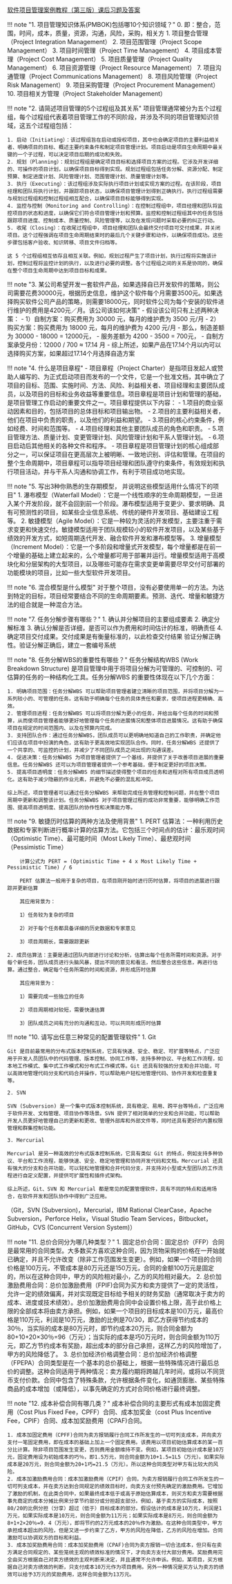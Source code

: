 
###  ###

[软件项目管理案例教程（第三版）课后习题及答案](https://blog.csdn.net/weixin_44358097/article/details/105874288)

!!! note "1. 项目管理知识体系(PMBOK)包括哪10个知识领域？"
	0. 即：整合，范围，时间，成本，质量，资源，沟通，风险，采购，相关方
	1. 项目整合管理（Project Integration Management）
	2. 项目范围管理（Project Scope Management）
	3. 项目时间管理（Project Time Management）
	4. 项目成本管理（Project Cost Management）
	5. 项目质量管理（Project Quality Management）
	6. 项目资源管理（Project Resource Management）
	7. 项目沟通管理（Project Communications Management）
	8. 项目风险管理（Project Risk Management）
	9. 项目采购管理（Project Procurement Management）
	10. 项目相关方管理（Project Stakeholder Management）

!!! note "2. 请简述项目管理的5个过程组及其关系"
	项目管理通常被分为五个过程组，每个过程组代表着项目管理工作的不同阶段，并涉及不同的项目管理知识领域，这五个过程组包括：

	1. 启动（Initiating）：该过程组旨在启动或授权项目，其中也会确定项目的主要利益相关者、明确项目的目标、概述主要约束条件和制定项目管理计划。项目启动是项目生命周期中最关键的一个子过程，可以决定项目后期的成功和失败。
	2. 规划（Planning）：规划过程组是确定项目目标和选择项目方案的过程。它涉及开发详细的、可操作的项目计划，以确保项目目标得到实现。规划过程组包括任务分解、资源分配、制定预算、制定进度计划、风险管理计划、范围管理计划、质量管理计划等。
	3. 执行（Executing）：该过程组涉及实际执行项目计划或实现方案的过程。在该阶段，项目经理和团队将执行计划，并跟踪项目状态，以确保项目管理计划得到正确执行。执行过程组需要与规划过程组和控制过程组相互配合，以确保项目目标能够得到实现。
	4. 监控与控制（Monitoring and Controlling）：在控制过程组中，项目经理和团队将监控项目的状态和进度，以确保它们符合项目管理计划和预算。监控和控制过程组其中的任务包括跟踪项目进度、控制成本、质量控制、风险管理等，以及在发现问题时采取必要的纠正行动。
	5. 收尾（Closing）：在收尾过程组中，项目经理和团队会最终交付项目可交付成果，并关闭项目。这个过程强调在项目生命周期结束时的最后几个关键步骤和动作，以确保项目成功。这些步骤包括客户验收、知识转移、项目文件归档等。
	
	这 5 个过程组相互依存且相互关联。例如，规划过程产生了项目计划，执行过程将实施该计划，控制过程将监控计划的执行，以及进行必要的调整。各个过程组之间的关系是协同的，确保在整个项目生命周期中达到项目目标和成果。

!!! note "3. 某公司希望开发一套软件产品，如果选择自已开发软件的策略，则公司需要花费30000元，根据历史信息，维护这个软件每个月需要3500元。如果选择购买软件公司产品的策略，则需要18000元，同时软件公司为每个安装的软件进行维护的费用是4200元／月。该公司该如何决策"
	- 假设该公司只有上述两种决策：
	- 1）自制方案：购买费用为 30000 元，每月的维护费为 3500 元/月
	- 2）购买方案：购买费用为 18000 元，每月的维护费为 4200 元/月
	- 那么，制造差额为 30000 - 18000 = 12000元，
	- 服务差额为 4200 - 3500 = 700元，
	- 自制方案承受月份：12000 / 700 ≈ 17.14 月
	- 综上所述，如果产品在17.14个月以内可以选择购买方案，如果超过17.14个月选择自造方案

!!! note "4. 什么是项目章程"
	- 项目章程（Project Charter）是指项目发起人或赞助人编写的、为正式启动项目而发布的一个文件，它是一个批准文档，其中确立了项目的目标、范围、实施时间、方法、风险、利益相关者、项目经理和主要团队成员，以及项目的目标和业务收益等重要信息。项目章程是项目计划和管理的基础，是项目管理工作启动的重要文件之一。项目章程提供以下内容： 
	- 1.项目的商业驱动因素和目的，包括项目的总体目标和项目输出物。
	- 2.项目的主要利益相关者，他们在项目中负责的职责，以及他们的利益和期望。
	- 3.项目的核心约束条件，例如经费、时间和范围等。
	- 4.项目经理和其他主要团队成员的角色和职责。
	- 5.项目管理方法、质量计划、变更管理计划、风险管理计划和干系人管理计划。
	- 6.项目启动后其他相关的各种文件和程序。
	- 项目章程是项目管理计划的核心组成部分之一，可以保证项目在更高层次上被明晰、一致地识别、评估和管理。在项目的整个生命周期中，项目章程可以指导项目经理和团队遵守约束条件，有效规划和执行项目活动，并与干系人沟通和协调工作，有利于项目成功地实现。


!!! note "5. 写出3种你熟悉的生存期模型， 并说明这些模型适用什么情况下的项目"
	1. 瀑布模型（Waterfall Model）：它是一个线性顺序的生命周期模型，一旦进入某个开发阶段，就不会回到前一个阶段。瀑布模型适用于变更少、要求明确、具有可预测性的项目，如某些企业信息系统、传统的硬件开发项目、基础建设工程等。
	2. ​敏捷模型（Agile Model）：它是一种较为灵活的开发模型，主要注重于需求变更和快速交付。敏捷模型适用于团队规模较小的软件开发项目，以及某些基于绩效的开发方式，如短周期迭代开发、融合软件开发和瀑布模型等。
	3. 增量模型（Increment Model）：它是一个多阶段和增量式开发模型，每个增量都是在前一个增量的基础上建立起来的，么个增量都可用于部署并运行。增量模型适用于高模块化和分层架构的大型项目，以及哪些可能存在需求变更单需要尽早交付可部署的功能模块的项目，比如一些大型软件开发项目。

!!! note "6. 混合模型是什么模型"
	对于整个项目，没有必要使用单一的方法。为达到特定的目标，项目经常要结合不同的生命周期要素。预测、迭代、增量和敏捷方法的组合就是一种混合方法。


!!! note "7. 任务分解步骤有哪些？"
	1. 确认并分解项目的主要组成要素
	2. 确定分解标准
	3. 确认分解是否详细，是否可以作为费用和时间估计的标准，明确责任
	4. ​确定项目交付成果。交付成果是有衡量标准的，以此检查交付结果 验证分解正确性。验证分解正确后，建立一套编号系统

!!! note "8. 任务分解WBS的重要性有哪些？"
	任务分解结构WBS (Work Breakdown Structure) 是项目管理中用于将项目分解为可管理的、可控制的、可估算的任务的一种结构化工具。任务分解WBS 的重要性体现在以下几个方面： 
	
	1. 明确项目范围：任务分解WBS 可以帮助项目管理者建立清晰的项目范围，并将项目分解为一系列较小的、可管理的任务。这有助于明确每个任务的具体责任和要求，使项目进程更精确、高效。
	2. 管理项目进程：任务分解WBS 可以将项目分解为更小的任务，并给出每个任务的时间和预算，从而使项目管理者能够更好地管理每个任务的进展情况和整体项目进展情况。这有助于确保项目在规定的时间范围内、以及在预算内完成。
	3. 支持团队合作：通过任务分解WBS，团队成员可以更明确地知道自己的工作职责，并确定他们应该在项目中扮演的角色，这有助于更高效地实现团队合作。同时，任务分解WBS 还提供了一个共享的、可监控的计划，并减少了不同团队成员之间出现的沟通误差。
	4. 促进决策：任务分解WBS 为项目管理者提供了一个基线，并提供了关于改善项目进展的重要信息。任务分解WBS 还可以为项目管理者提供一个参考基础，便于制定更好的项目决策。
	5. 提高项目透明度：任务分解WBS 的细节描述使得整个项目的任务和进程对所有项目成员透明化。这有助于减少隐蔽的作业元素，并避免不必要的混乱和冲突。
	
	​综上所述，项目管理者可以通过任务分解WBS 来帮助完成任务管理和控制问题，并在整个项目周期中更新和调整该计划。任务分解WBS 对于项目管理过程的成功非常重要，能够明确工作范围、提高项目透明度、提高团队的协作性和决策能力等。

!!! note "9.  敏捷历时估算的两种方法及使用背景"
	1. PERT 估算法：一种利用历史数据和专家判断进行概率计算的估算方法。它包括三个时间点的估计：最乐观时间（Optimistic Time）、最可能时间（Most Likely Time）、最悲观时间（Pessimistic Time）
	
	    ​计算公式为 PERT = (Optimistic Time + 4 x Most Likely Time + Pessimistic Time) / 6 

		PERT 估算法一般用于复杂的项目，在项目刚开始时进行历时估算，将项目的进展进行跟踪并更新估算
	
	    ​其应用背景为：
	
	    ​1）任务较为复杂的项目
	
	    ​2）对于每个任务都具备详细的历史数据和专家意见
	
	    ​3）项目周期长，需要跟踪更新
	
	2. 成员估算法：主要是通过团队内部进行讨论和分析，估算出每个任务所需时间和资源。对于每个新任务，团队成员进行头脑风暴，提出不同的意见和看法，然后整合这些信息，再进行估算。通过整合，确定每个任务所需的时间和资源，并形成历时估算
	
		其应用背景为：
		
		1）需要完成一些独立的任务
		
		2）项目周期相对较短，需要快速估算
		
		3）团队成员之间有充分的沟通和互动，可以共同形成历时估算
	


!!! note "10. 请写出任意三种常见的配置管理软件"
	1. Git
	
	Git 是目前最常用的分布式版本控制系统，它具有快速、安全、稳定、可扩展等特点，广泛应用于开发人员团队中的代码管理、版本控制、协同工作等，支持多种协议、平台和工作流程，如本地工作模式、集中式工作模式和分布式工作模式等。Git 还具有较强的分支和合并功能，可以高效地管理代码分支和代码合并操作，可以帮助用户轻松地管理代码、协作开发和检查重复等。
	
	2. SVN
	
	SVN (Subversion) 是一个集中式版本控制系统，具有稳定、易用、跨平台等特点，广泛应用于软件开发、文档管理、项目协作等场景。SVN 提供了相对简单的分支和合并功能，可以帮助开发人员更好地管理自己的更新和更改、管理外部库和外部文件等，同时还具有更好的内置权限管理和群集控制功能。
	
	3. Mercurial
	
	Mercurial 是另一种高效的分布式版本控制系统，它具有类似 Git 的特点，例如支持多种协议、平台和工作流程，能够快速、安全、稳定地管理和协同开发代码和文档。Mercurial 还具有强大的分支和合并功能，可以轻松地管理和合并代码分支，并支持对小型或大型团队的工作流程进行自定义配置，并提供可扩展性和插件式架构。
	
	综上所述，Git、SVN 和 Mercurial 都是常见的配置管理软件，具有不同的特点和适用场合，在软件开发和团队协作中得到广泛应用。

（Git，SVN (Subversion)，Mercurial，IBM Rational ClearCase，Apache Subversion，Perforce Helix，Visual Studio Team Services，Bitbucket，GitHub，CVS (Concurrent Version System)）

!!! note "11.  总价合同分为哪几种类型？"
	1. 固定总价合同：固定总价（FFP）合同是最常用的合同类型。大多数买方喜欢这种合同，因为货物采购的价格在一开始就已确定，并且不允许改变（除非工作范围发生变更）。例如，如果一个项目的合同价格是100万元，不管成本是80万元还是150万元，合同的金额100万元是固定的，所以在这种合同中，甲方的风险相对最小，乙方的风险相对最大。
	2. 总价加激励费用合同：总价加激励费用（FPIF)合同为买方和卖方提供了一定的灵活性，允许一定的绩效偏离，并对实现既定目标给予相关的财务奖励（通常取决于卖方的成本、进度或技术绩效）。总价加激励费用合同中会设置价格上限，高于此价格上限的全部成本将由卖方承担。例如，如果一个项目的目标成本是10()万元，最高价格是110万元，利润是10万元，激励的比例是70/30，即乙方获得节约成本的30％，当实际的成本是80万元时，即节约成本20万元，则合同金额为80+10+20×30％=96（万元）；当实际的成本是巧0万元时，则合同金额为110万元，即乙方节约成本有奖励，超出成本的部分自己承担，这样乙方的风险增加了，甲方的风险降低了。
	3. 总价加经济价格调整合同：总价加经济价格调整（FPEPA）合同类型是在一个基本的总价基础上，根据一些特殊情况进行最后总价的调整。这种合同适用于两种情况：卖方履约期将跨越几年时间，或将以不同货币支付价款。合同中包含了特殊条款，允许根据条件变化，如通货膨胀、某些特殊商品的成本增加（或降低），以事先确定的方式对合同价格进行最终调整。


!!! note "12. 成本补偿合同有哪几类？"
	成本补偿合同的主要形式有成本加固定费用（Cost Plus Fixed Fee，CPFF）合同、成本加奖金（cost PIus Incentive Fee，CPIF）合同、成本加奖励费用（CPAF)合同。

	1. 成本加固定费用（CPFF)合同为卖方报销履行合同工作所发生的一切可列支成本，并向卖方支付一笔固定费用，即在成本的基础上加上一个固定费用。该费用以项目初始估算成本的某一百分比计算。除非项目范围发生变更，否则费用金额维持不变。例如，某项目初始估计成本是10万元，固定费用设为初始成本的巧％，即1.5万元，则合同金额为10+1.5=1L5（万元）。如果实际成本是20万元，则合同金额为20+1巧=21.5（万元）。所以这种合同类型对甲方有比较大的风险。
	2. 成本加激励费用合同：成本加激励费用（CPIF）合同，为卖方报销履行合同工作所发生的一切可列支成本，并在卖方达到合同规定的绩效目标时，向卖方支付预先确定的激励费用。它增加了激励的机制，在此类合同中，如果最终成本低于或高于原始估算成本，则买方和卖方需要根据事先商定的成本分摊比例来分享节约部分或分担超支部分。例如，基于卖方的实际成本，按照80/20的比例分担（分享）超过（低于）目标成本的部分。假设估计的成本是10万元，利润是1万元，如果实际成本是10万元，则合同金额为11万元；如果实际成本是8万元，则合同金额为8+1+2×20％=9．4（万元），即将节约的2万元成本的20％作为激励。在这种合同类型中，甲方承担成本超出的风险，但是又进一步约束了乙方，甲方的风险在降低，乙方的风险在增加。合同激励可以协调双方的目标和利益。
	3. 成本加奖励费用合同：成本加奖励费用（CPAF)合同为卖方报销一切合法成本，但只有在卖方满足合同规定的、某些笼统主观的绩效标准的情况下，才向卖方支付大部分费用。奖励费用完全由买方根据自己对卖方绩效的主观判断来决定，并且通常不允许申诉。例如，某项目，买方根据自己对卖方绩效的判断，只支付成本10万元作为项目费用。另外一种情况是买方认为卖方的绩效可以给予3万元的奖励费用，这样合同金额为13万元。

